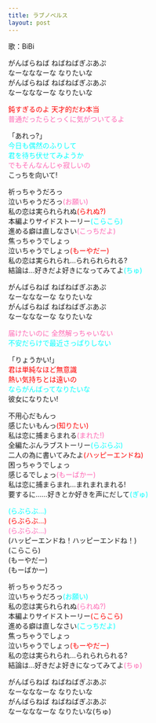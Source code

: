 ```yaml
---
title: ラブノベルス
layout: post
---
```

歌：BiBi

<p>がんばらねば ねばねばぎぶあぷ<br />
なーなななーな なりたいな<br />
がんばらねば ねばねばぎぶあぷ<br />
なーなななーな なりたいな</p>

<p><font color="red">鈍すぎるのよ 天才的だわ本当</font><br />
<font color="hotpink">普通だったらとっくに気がついてるよ</font></p>

<p>「あれっ?」<br />
<font color="cyan">今日も偶然のふりして<br />
君を待ち伏せてみようか</font><br />
<font color="hotpink">でもそんなんじゃ寂しいの</font><br />
こっちを向いて!</p>

<p>祈っちゃうだろっ<br />
泣いちゃうだろっ<font color="hotpink">(お願い)</font><br />
私の恋は実られられぬ<font color="red">(られぬ?)</font><br />
本編よりサイドストーリー<font color="cyan">(こらこら)</font><br />
進める癖は直しなさい<font color="hotpink">(こっちだよ)</font><br />
焦っちゃうでしょっ<br />
泣いちゃうでしょっ<font color="red">(もーやだー)</font><br />
私の恋は実られられ…られられられる?<br />
結論は…好きだよ好きになってみてよ<font color="cyan">(ちゅ)</font></p>

<p>がんばらねば ねばねばぎぶあぷ<br />
なーなななーな なりたいな<br />
がんばらねば ねばねばぎぶあぷ<br />
なーなななーな なりたいな</p>

<p><font color="hotpink">届けたいのに 全然解っちゃいない</font><br />
<font color="cyan">不安だらけで最近さっぱりしない</font></p>

<p>「りょうかい!」<br />
<font color="red">君は単純なほど無意識<br />
熱い気持ちとは遠いの</font><br />
<font color="cyan">ならがんばってなりたいな</font><br />
彼女になりたい!</p>

<p>不用心だもんっ<br />
感じたいもんっ<font color="red">(知りたい)</font><br />
私は恋に捕まらまれる<font color="hotpink">(まれた!)</font><br />
全編たぶんラブストーリー<font color="cyan">(らぶらぶ)</font><br />
二人の為に書いてみたよ<font color="red">(ハッピーエンドね)</font><br />
困っちゃうでしょっ<br />
感じるでしょっ<font color="hotpink">(もーばかー)</font><br />
私は恋に捕まらまれ…まれまれまれる!<br />
要するに……好きとか好きを声にだして<font color="cyan">(ぎゅ)</font></p>

<p><font color="cyan">(らぶらぶ…)</font><br />
<font color="red">(らぶらぶ…)</font><br />
<font color="hotpink">(らぶらぶ…)</font><br />
(ハッピーエンドね！ハッピーエンドね！)<br />
(こらこら)<br />
(もーやだー)<br />
(もーばかー)</p>

<p>祈っちゃうだろっ<br />
泣いちゃうだろっ<font color="cyan">(お願い)</font><br />
私の恋は実られられぬ<font color="hotpink">(られぬ?)</font><br />
本編よりサイドストーリー<font color="red">(こらこら)</font><br />
進める癖は直しなさい<font color="cyan">(こっちだよ)</font><br />
焦っちゃうでしょっ<br />
泣いちゃうでしょっ<font color="red">(もーやだー)</font><br />
私の恋は実られられ…られられられる?<br />
結論は…好きだよ好きになってみてよ<font color="hotpink">(ちゅ)</font></p>

<p>がんばらねば ねばねばぎぶあぷ<br />
なーなななーな なりたいな<br />
がんばらねば ねばねばぎぶあぷ<br />
なーなななーな なりたいな(ちゅ)</p>
